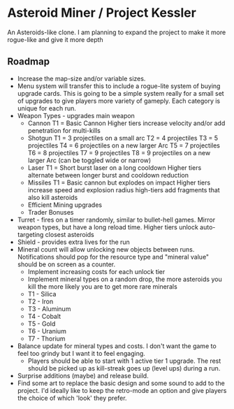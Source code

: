 # Asteroid Miner / Project Kessler

An Asteroids-like clone. I am planning to expand the project to make it more rogue-like and give it more depth

## Roadmap
- Increase the map-size and/or variable sizes.
- Menu system will transfer this to include a rogue-lite system of buying upgrade cards. This is going to be a simple system really for a small set of upgrades to give players more variety of gameply. Each category is unique for each run.
- Weapon Types - upgrades main weapon
    - Cannon
        T1 = Basic Cannon
        Higher tiers increase velocity and/or add penetration for multi-kills
    - Shotgun 
        T1 = 3 projectiles on a small arc
        T2 = 4 projectiles
        T3 = 5 projectiles
        T4 = 6 projectiles on a new larger Arc
        T5 = 7 projectiles
        T6 = 8 projectiles
        T7 = 9 projectiles
        T8 = 9 projectiles on a new larger Arc (can be toggled wide or narrow)
    - Laser
        T1 = Short burst laser on a long cooldown
        Higher tiers alternate between longer burst and cooldown reduction
    - Missiles
        T1 = Basic cannon but explodes on impact
        Higher tiers increase speed and explosion radius high-tiers add fragments that also kill asteroids
    - Efficient Mining upgrades
    - Trader Bonuses
- Turret - fires on a timer randomly, similar to bullet-hell games. Mirror weapon types, but have a long reload time. Higher tiers unlock auto-targeting closest asteroids
- Shield - provides extra lives for the run
- Mineral count will allow unlocking new objects between runs. Notifications should pop for the resource type and "mineral value" should be on screen as a counter.
    - Implement increasing costs for each unlock tier
    - Implement mineral types on a random drop, the more asteroids you kill the more likely you are to get more rare minerals
    - T1 - Silica
    - T2 - Iron
    - T3 - Aluminum
    - T4 - Cobalt
    - T5 - Gold
    - T6 - Uranium
    - T7 - Thorium
- Balance update for mineral types and costs. I don't want the game to feel too grindy but I want it to feel engaging. 
    - Players should be able to start with 1 active tier 1 upgrade. The rest should be picked up as kill-streak goes up (level ups) during a run. 
- Surprise additions (maybe) and release build.
- Find some art to replace the basic design and some sound to add to the project. I'd ideally like to keep the retro-mode an option and give players the choice of which 'look' they prefer.